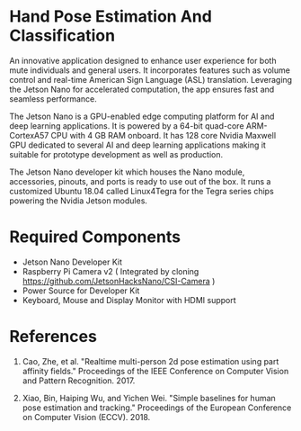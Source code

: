 # Hand Pose Estimation And Classification

An innovative application designed to enhance user experience for both mute individuals and general users. It incorporates features such as volume control and real-time American Sign Language (ASL) translation. Leveraging the Jetson Nano for accelerated computation, the app ensures fast and seamless performance.

The Jetson Nano is a GPU-enabled edge computing platform for AI and deep learning applications. It is powered by a 64-bit quad-core ARM-CortexA57 CPU with 4 GB RAM onboard. It has 128 core Nvidia Maxwell GPU dedicated to several AI and deep learning applications making it suitable for prototype development as well as production.

The Jetson Nano developer kit which houses the Nano module, accessories, pinouts, and ports is ready to use out of the box. It runs a customized Ubuntu 18.04 called Linux4Tegra for the Tegra series chips powering the Nvidia Jetson modules.

# Required Components
- Jetson Nano Developer Kit
- Raspberry Pi Camera v2 ( Integrated by cloning https://github.com/JetsonHacksNano/CSI-Camera )
- Power Source for Developer Kit
- Keyboard, Mouse and Display Monitor with HDMI support

# References
1. Cao, Zhe, et al. "Realtime multi-person 2d pose estimation using part affinity fields." Proceedings of the IEEE Conference on Computer Vision and Pattern Recognition. 2017.

2. Xiao, Bin, Haiping Wu, and Yichen Wei. "Simple baselines for human pose estimation and tracking." Proceedings of the European Conference on Computer Vision (ECCV). 2018.
